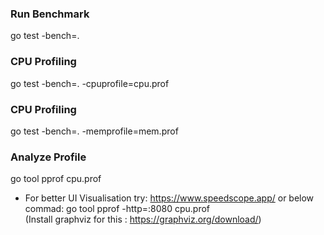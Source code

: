 ### Run Benchmark
go test -bench=.

### CPU Profiling
go test -bench=. -cpuprofile=cpu.prof

### CPU Profiling
go test -bench=. -memprofile=mem.prof

### Analyze Profile
go tool pprof cpu.prof

* For better UI Visualisation try: https://www.speedscope.app/ or below commad:
go tool pprof -http=:8080 cpu.prof  
(Install graphviz for this : https://graphviz.org/download/)



